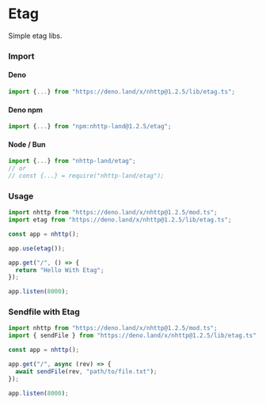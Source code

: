 # Etag
Simple etag libs.

### Import
#### Deno
```ts
import {...} from "https://deno.land/x/nhttp@1.2.5/lib/etag.ts";
```
#### Deno npm
```ts
import {...} from "npm:nhttp-land@1.2.5/etag";
```
#### Node / Bun
```ts
import {...} from "nhttp-land/etag";
// or
// const {...} = require("nhttp-land/etag");
```

### Usage
```ts
import nhttp from "https://deno.land/x/nhttp@1.2.5/mod.ts";
import etag from "https://deno.land/x/nhttp@1.2.5/lib/etag.ts";

const app = nhttp();

app.use(etag());

app.get("/", () => {
  return "Hello With Etag";
});

app.listen(8000);
```

### Sendfile with Etag
```ts
import nhttp from "https://deno.land/x/nhttp@1.2.5/mod.ts";
import { sendFile } from "https://deno.land/x/nhttp@1.2.5/lib/etag.ts";

const app = nhttp();

app.get("/", async (rev) => {
  await sendFile(rev, "path/to/file.txt");
});

app.listen(8000);
```